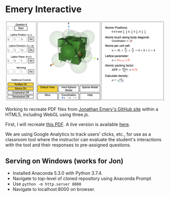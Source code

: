 # Emery Interactive

![snapshot](screenGrab.png)

Working to recreate PDF files from [Jonathan Emery's GitHub site](https://github.com/emeryjdk/Interactive-3D-Exploration) within a HTML5, including WebGL using three.js. 

First, I will recreate [this PDF](https://github.com/emeryjdk/Interactive-3D-Exploration/blob/master/Asymptote-Source/FaceCenterCubic_Final.pdf).  A live version is available [here](https://ageller.github.io/EmeryInteractive).

We are using Google Analytics to track users' clicks, etc., for use as a classroom tool where the instructor can evaluate the student's interactions with the tool and their responses to pre-assigned questions.

## Serving on Windows (works for Jon)

* Installed Anaconda 5.3.0 with Python 3.7.4.
* Navigate to top-level of cloned repository using Anaconda Prompt
* Use ```python -m http.server 8000```
* Navigate to localhost:8000 on browser.
